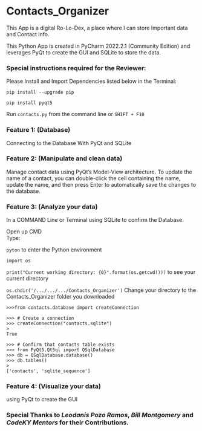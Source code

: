 # Contacts_Organizer

This App is a digital Ro-Lo-Dex, a place where I can store Important data and Contact info.

This Python App is created in PyCharm 2022.2.1 (Community Edition) and  leverages PyQt to create the GUI and SQLite to store the data.

### Special instructions required for the Reviewer:

Please Install and Import Dependencies listed below in the Terminal:

```pip install --upgrade pip```

```pip install pyqt5```

Run ```contacts.py``` from the command line or ```SHIFT + F10```

### Feature 1: (Database)
Connecting to the Database With PyQt and SQLite

### Feature 2: (Manipulate and clean data)
Manage contact data using PyQt’s Model-View architecture. 
To update the name of a contact, you can double-click the cell containing the name, update the name, and then press Enter to automatically save the changes to the database. 

### Feature 3: (Analyze your data)
In a COMMAND Line or Terminal using SQLite to confirm the Database.

Open up CMD  
Type:

```pyton``` to enter the Python environment

```import os```

```print("Current working directory: {0}".format(os.getcwd()))```
to see your current directory

```os.chdir('/.../.../.../Contacts_Organizer')``` Change your directory to the Contacts_Organizer folder you downloaded



```
>>>from contacts.database import createConnection

>>> # Create a connection
>>> createConnection("contacts.sqlite")
> 
True

>>> # Confirm that contacts table exists
>>> from PyQt5.QtSql import QSqlDatabase
>>> db = QSqlDatabase.database()
>>> db.tables()
> 
['contacts', 'sqlite_sequence']
```

### Feature 4: (Visualize your data)
using PyQt to create the GUI

### Special Thanks to *Leodanis Pozo Ramos*, *Bill Montgomery* and *CodeKY Mentors* for their Contributions.
